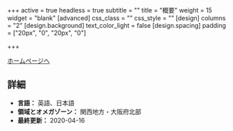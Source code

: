 +++
active = true
headless = true
subtitle = ""
title = "概要"
weight = 15
widget = "blank"
[advanced]
css_class = ""
css_style = ""
[design]
columns = "2"
[design.background]
text_color_light = false
[design.spacing]
padding = ["20px", "0", "20px", "0"]

+++

[ホームページへ](https://www.ywamtakatsuki.org)

## 詳細

* **言語：** 英語、日本語
* **領域とオメガゾーン：** 関西地方・大阪府北部
* **最終更新：** 2020-04-16
